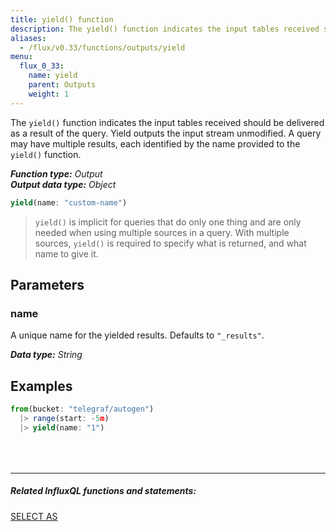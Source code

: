 ```yaml
---
title: yield() function
description: The yield() function indicates the input tables received should be delivered as a result of the query.
aliases:
  - /flux/v0.33/functions/outputs/yield
menu:
  flux_0_33:
    name: yield
    parent: Outputs
    weight: 1
---
```


The `yield()` function indicates the input tables received should be delivered as a result of the query.
Yield outputs the input stream unmodified.
A query may have multiple results, each identified by the name provided to the `yield()` function.

_**Function type:** Output_  
_**Output data type:** Object_

```js
yield(name: "custom-name")
```

> `yield()` is implicit for queries that do only one thing and are only needed when using multiple sources in a query.
> With multiple sources, `yield()` is required to specify what is returned, and what name to give it.

## Parameters

### name
A unique name for the yielded results.
Defaults to `"_results"`.

_**Data type:** String_

## Examples
```js
from(bucket: "telegraf/autogen")
  |> range(start: -5m)
  |> yield(name: "1")
```

<hr style="margin-top:4rem"/>

##### Related InfluxQL functions and statements:
[SELECT AS](/influxdb/latest/query_language/data_exploration/#the-basic-select-statement)
